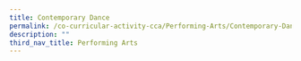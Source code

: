 ```yaml
---
title: Contemporary Dance
permalink: /co-curricular-activity-cca/Performing-Arts/Contemporary-Dance/
description: ""
third_nav_title: Performing Arts
---
```


